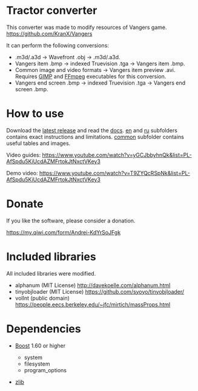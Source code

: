 Tractor converter
=======

This converter was made to modify resources of Vangers game. https://github.com/KranX/Vangers

It can perform the following conversions:

* .m3d/.a3d -> Wavefront .obj -> .m3d/.a3d.
* Vangers item .bmp -> indexed Truevision .tga -> Vangers item .bmp.
* Common image and video formats -> Vangers item preview .avi. Requires [GIMP](https://www.gimp.org/) and [FFmpeg](https://ffmpeg.org/) executables for this conversion.
* Vangers end screen .bmp -> indexed Truevision .tga -> Vangers end screen .bmp.



How to use
=======

Download the [latest release](https://github.com/tractortractor/tractor-converter/releases/latest) and read the [docs](./release_files/docs). [en](./release_files/docs/en) and [ru](./release_files/docs/ru) subfolders contains exact instructions and limitations. [common](./release_files/docs/common) subfolder contains useful tables and images.

Video guides: https://www.youtube.com/watch?v=yGCJbbyhnQk&list=PL-AfSpdu5KiUcdAZMFrtokJtNxctVKey3

Demo video: https://www.youtube.com/watch?v=T9ZYQcRSpNk&list=PL-AfSpdu5KiUcdAZMFrtokJtNxctVKey3



Donate
=======

If you like the software, please consider a donation.

https://my.qiwi.com/form/Andrei-KdYrSoJFgk



Included libraries
=======

All included libraries were modified.

* alphanum (MIT License) http://davekoelle.com/alphanum.html
* tinyobjloader (MIT License) https://github.com/syoyo/tinyobjloader/
* volInt (public domain) https://people.eecs.berkeley.edu/~jfc/mirtich/massProps.html



Dependencies
=======

* [Boost](https://www.boost.org/) 1.60 or higher
  * system
  * filesystem
  * program_options

* [zlib](https://www.zlib.net/)
